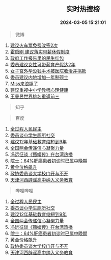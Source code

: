 <div align="center"><h2>实时热搜榜</h2><h4>2024-03-05 15:21:01</h4></div>

> 微博  

1. [建议火车票免费改签2次](https://s.weibo.com/weibo?q=%23%E5%BB%BA%E8%AE%AE%E7%81%AB%E8%BD%A6%E7%A5%A8%E5%85%8D%E8%B4%B9%E6%94%B9%E7%AD%BE2%E6%AC%A1%23&t=31&band_rank=1&Refer=top)<br />
2. [霍启刚 建议落实带薪休假制度](https://s.weibo.com/weibo?q=%E9%9C%8D%E5%90%AF%E5%88%9A%20%E5%BB%BA%E8%AE%AE%E8%90%BD%E5%AE%9E%E5%B8%A6%E8%96%AA%E4%BC%91%E5%81%87%E5%88%B6%E5%BA%A6&t=31&band_rank=2&Refer=top)<br />
3. [政府工作报告里的民生红包](https://s.weibo.com/weibo?q=%23%E6%94%BF%E5%BA%9C%E5%B7%A5%E4%BD%9C%E6%8A%A5%E5%91%8A%E9%87%8C%E7%9A%84%E6%B0%91%E7%94%9F%E7%BA%A2%E5%8C%85%23&t=31&band_rank=3&Refer=top)<br />
4. [委员建议女性可带薪育产假达2年](https://s.weibo.com/weibo?q=%23%E5%A7%94%E5%91%98%E5%BB%BA%E8%AE%AE%E5%A5%B3%E6%80%A7%E5%8F%AF%E5%B8%A6%E8%96%AA%E8%82%B2%E4%BA%A7%E5%81%87%E8%BE%BE2%E5%B9%B4%23&t=31&band_rank=4&Refer=top)<br />
5. [女子宫外孕没钱手术被医院收治并捐款](https://s.weibo.com/weibo?q=%23%E5%A5%B3%E5%AD%90%E5%AE%AB%E5%A4%96%E5%AD%95%E6%B2%A1%E9%92%B1%E6%89%8B%E6%9C%AF%E8%A2%AB%E5%8C%BB%E9%99%A2%E6%94%B6%E6%B2%BB%E5%B9%B6%E6%8D%90%E6%AC%BE%23&t=31&band_rank=5&Refer=top)<br />
6. [委员建议内地增加一年制硕士](https://s.weibo.com/weibo?q=%23%E5%A7%94%E5%91%98%E5%BB%BA%E8%AE%AE%E5%86%85%E5%9C%B0%E5%A2%9E%E5%8A%A0%E4%B8%80%E5%B9%B4%E5%88%B6%E7%A1%95%E5%A3%AB%23&t=31&band_rank=6&Refer=top)<br />
7. [Miss来浪姐了](https://s.weibo.com/weibo?q=%23Miss%E6%9D%A5%E6%B5%AA%E5%A7%90%E4%BA%86%23&t=31&band_rank=7&Refer=top)<br />
8. [建议重视中小学教师心理健康](https://s.weibo.com/weibo?q=%23%E5%BB%BA%E8%AE%AE%E9%87%8D%E8%A7%86%E4%B8%AD%E5%B0%8F%E5%AD%A6%E6%95%99%E5%B8%88%E5%BF%83%E7%90%86%E5%81%A5%E5%BA%B7%23&t=31&band_rank=8&Refer=top)<br />
9. [王曼昱世界排名重返前三](https://s.weibo.com/weibo?q=%23%E7%8E%8B%E6%9B%BC%E6%98%B1%E4%B8%96%E7%95%8C%E6%8E%92%E5%90%8D%E9%87%8D%E8%BF%94%E5%89%8D%E4%B8%89%23&t=31&band_rank=9&Refer=top)<br />

> 知乎  


> 百度  

1. [全过程人民民主](https://www.baidu.com/s?wd=%E5%85%A8%E8%BF%87%E7%A8%8B%E4%BA%BA%E6%B0%91%E6%B0%91%E4%B8%BB&sa=fyb_news&rsv_dl=fyb_news)<br />
2. [委员谈小学生厕所社交](https://www.baidu.com/s?wd=%E5%A7%94%E5%91%98%E8%B0%88%E5%B0%8F%E5%AD%A6%E7%94%9F%E5%8E%95%E6%89%80%E7%A4%BE%E4%BA%A4&sa=fyb_news&rsv_dl=fyb_news)<br />
3. [建议12年基础教育缩短到9年](https://www.baidu.com/s?wd=%E5%BB%BA%E8%AE%AE12%E5%B9%B4%E5%9F%BA%E7%A1%80%E6%95%99%E8%82%B2%E7%BC%A9%E7%9F%AD%E5%88%B09%E5%B9%B4&sa=fyb_news&rsv_dl=fyb_news)<br />
4. [全国两会传递信心凝聚力量](https://www.baidu.com/s?wd=%E5%85%A8%E5%9B%BD%E4%B8%A4%E4%BC%9A%E4%BC%A0%E9%80%92%E4%BF%A1%E5%BF%83%E5%87%9D%E8%81%9A%E5%8A%9B%E9%87%8F&sa=fyb_news&rsv_dl=fyb_news)<br />
5. [冯远征谈《甄嬛传》在台湾热播](https://www.baidu.com/s?wd=%E5%86%AF%E8%BF%9C%E5%BE%81%E8%B0%88%E3%80%8A%E7%94%84%E5%AC%9B%E4%BC%A0%E3%80%8B%E5%9C%A8%E5%8F%B0%E6%B9%BE%E7%83%AD%E6%92%AD&sa=fyb_news&rsv_dl=fyb_news)<br />
6. [院士：64%肝癌患者初诊时已属中晚期](https://www.baidu.com/s?wd=%E9%99%A2%E5%A3%AB%EF%BC%9A64%25%E8%82%9D%E7%99%8C%E6%82%A3%E8%80%85%E5%88%9D%E8%AF%8A%E6%97%B6%E5%B7%B2%E5%B1%9E%E4%B8%AD%E6%99%9A%E6%9C%9F&sa=fyb_news&rsv_dl=fyb_news)<br />
7. [黄金价格飙升](https://www.baidu.com/s?wd=%E9%BB%84%E9%87%91%E4%BB%B7%E6%A0%BC%E9%A3%99%E5%8D%87&sa=fyb_news&rsv_dl=fyb_news)<br />
8. [政协委员谈大学校门开与不开](https://www.baidu.com/s?wd=%E6%94%BF%E5%8D%8F%E5%A7%94%E5%91%98%E8%B0%88%E5%A4%A7%E5%AD%A6%E6%A0%A1%E9%97%A8%E5%BC%80%E4%B8%8E%E4%B8%8D%E5%BC%80&sa=fyb_news&rsv_dl=fyb_news)<br />
9. [天津河西辟谣高中纳入义务教育](https://www.baidu.com/s?wd=%E5%A4%A9%E6%B4%A5%E6%B2%B3%E8%A5%BF%E8%BE%9F%E8%B0%A3%E9%AB%98%E4%B8%AD%E7%BA%B3%E5%85%A5%E4%B9%89%E5%8A%A1%E6%95%99%E8%82%B2&sa=fyb_news&rsv_dl=fyb_news)<br />

> 哔哩哔哩  

1. [全过程人民民主](https://www.baidu.com/s?wd=%E5%85%A8%E8%BF%87%E7%A8%8B%E4%BA%BA%E6%B0%91%E6%B0%91%E4%B8%BB&sa=fyb_news&rsv_dl=fyb_news)<br />
2. [委员谈小学生厕所社交](https://www.baidu.com/s?wd=%E5%A7%94%E5%91%98%E8%B0%88%E5%B0%8F%E5%AD%A6%E7%94%9F%E5%8E%95%E6%89%80%E7%A4%BE%E4%BA%A4&sa=fyb_news&rsv_dl=fyb_news)<br />
3. [建议12年基础教育缩短到9年](https://www.baidu.com/s?wd=%E5%BB%BA%E8%AE%AE12%E5%B9%B4%E5%9F%BA%E7%A1%80%E6%95%99%E8%82%B2%E7%BC%A9%E7%9F%AD%E5%88%B09%E5%B9%B4&sa=fyb_news&rsv_dl=fyb_news)<br />
4. [全国两会传递信心凝聚力量](https://www.baidu.com/s?wd=%E5%85%A8%E5%9B%BD%E4%B8%A4%E4%BC%9A%E4%BC%A0%E9%80%92%E4%BF%A1%E5%BF%83%E5%87%9D%E8%81%9A%E5%8A%9B%E9%87%8F&sa=fyb_news&rsv_dl=fyb_news)<br />
5. [冯远征谈《甄嬛传》在台湾热播](https://www.baidu.com/s?wd=%E5%86%AF%E8%BF%9C%E5%BE%81%E8%B0%88%E3%80%8A%E7%94%84%E5%AC%9B%E4%BC%A0%E3%80%8B%E5%9C%A8%E5%8F%B0%E6%B9%BE%E7%83%AD%E6%92%AD&sa=fyb_news&rsv_dl=fyb_news)<br />
6. [院士：64%肝癌患者初诊时已属中晚期](https://www.baidu.com/s?wd=%E9%99%A2%E5%A3%AB%EF%BC%9A64%25%E8%82%9D%E7%99%8C%E6%82%A3%E8%80%85%E5%88%9D%E8%AF%8A%E6%97%B6%E5%B7%B2%E5%B1%9E%E4%B8%AD%E6%99%9A%E6%9C%9F&sa=fyb_news&rsv_dl=fyb_news)<br />
7. [黄金价格飙升](https://www.baidu.com/s?wd=%E9%BB%84%E9%87%91%E4%BB%B7%E6%A0%BC%E9%A3%99%E5%8D%87&sa=fyb_news&rsv_dl=fyb_news)<br />
8. [政协委员谈大学校门开与不开](https://www.baidu.com/s?wd=%E6%94%BF%E5%8D%8F%E5%A7%94%E5%91%98%E8%B0%88%E5%A4%A7%E5%AD%A6%E6%A0%A1%E9%97%A8%E5%BC%80%E4%B8%8E%E4%B8%8D%E5%BC%80&sa=fyb_news&rsv_dl=fyb_news)<br />
9. [天津河西辟谣高中纳入义务教育](https://www.baidu.com/s?wd=%E5%A4%A9%E6%B4%A5%E6%B2%B3%E8%A5%BF%E8%BE%9F%E8%B0%A3%E9%AB%98%E4%B8%AD%E7%BA%B3%E5%85%A5%E4%B9%89%E5%8A%A1%E6%95%99%E8%82%B2&sa=fyb_news&rsv_dl=fyb_news)<br />
